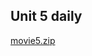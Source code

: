 ## Unit 5 daily
[movie5.zip](https://github.com/dpsd14073/Digital-Storytelling-Individual-Assignment/files/11368947/movie5.zip)
